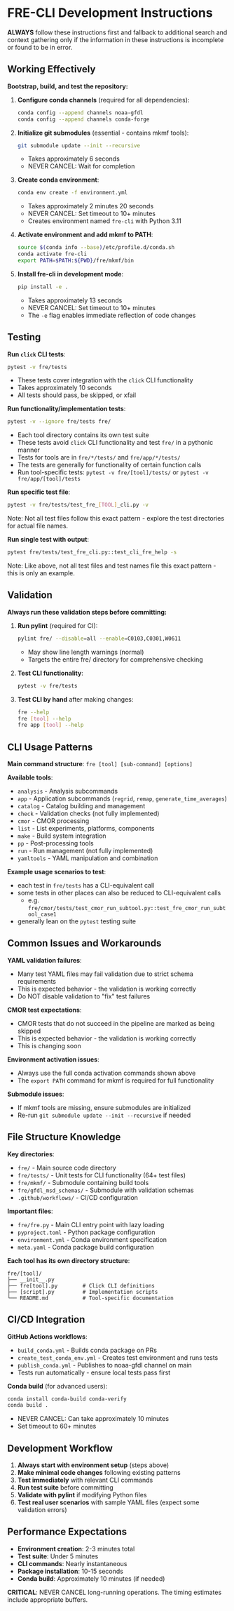 # FRE-CLI Development Instructions

**ALWAYS** follow these instructions first and fallback to additional search and context gathering only if the information in these instructions is incomplete or found to be in error.

## Working Effectively

**Bootstrap, build, and test the repository:**

1. **Configure conda channels** (required for all dependencies):
   ```bash
   conda config --append channels noaa-gfdl
   conda config --append channels conda-forge
   ```

2. **Initialize git submodules** (essential - contains mkmf tools):
   ```bash
   git submodule update --init --recursive
   ```
   - Takes approximately 6 seconds
   - NEVER CANCEL: Wait for completion

3. **Create conda environment**:
   ```bash
   conda env create -f environment.yml
   ```
   - Takes approximately 2 minutes 20 seconds
   - NEVER CANCEL: Set timeout to 10+ minutes
   - Creates environment named `fre-cli` with Python 3.11

4. **Activate environment and add mkmf to PATH**:
   ```bash
   source $(conda info --base)/etc/profile.d/conda.sh
   conda activate fre-cli
   export PATH=$PATH:${PWD}/fre/mkmf/bin
   ```

5. **Install fre-cli in development mode**:
   ```bash
   pip install -e .
   ```
   - Takes approximately 13 seconds
   - NEVER CANCEL: Set timeout to 10+ minutes
   - The `-e` flag enables immediate reflection of code changes

## Testing

**Run `click` CLI tests**:
```bash
pytest -v fre/tests
```
- These tests cover integration with the `click` CLI functionality
- Takes approximately 10 seconds
- All tests should pass, be skipped, or xfail

**Run functionality/implementation tests**:
```bash
pytest -v --ignore fre/tests fre/
```
- Each tool directory contains its own test suite
- These tests avoid `click` CLI functionality and test `fre/` in a pythonic manner
- Tests for tools are in `fre/*/tests/` and `fre/app/*/tests/`
- The tests are generally for functionality of certain function calls
- Run tool-specific tests: `pytest -v fre/[tool]/tests/` or `pytest -v fre/app/[tool]/tests`

**Run specific test file**:
```bash
pytest -v fre/tests/test_fre_[TOOL]_cli.py -v
```
Note: Not all test files follow this exact pattern - explore the test directories for actual file names.

**Run single test with output**:
```bash
pytest fre/tests/test_fre_cli.py::test_cli_fre_help -s
```
Note: Like above, not all test files and test names file this exact pattern - this is only an example.

## Validation

**Always run these validation steps before committing:**

1. **Run pylint** (required for CI):
   ```bash
   pylint fre/ --disable=all --enable=C0103,C0301,W0611
   ```
   - May show line length warnings (normal)
   - Targets the entire fre/ directory for comprehensive checking

2. **Test CLI functionality**:
   ```bash
   pytest -v fre/tests
   ```

3. **Test CLI by hand** after making changes:
   ```bash
   fre --help
   fre [tool] --help
   fre app [tool] --help
   ```

## CLI Usage Patterns

**Main command structure**: `fre [tool] [sub-command] [options]`

**Available tools**:
- `analysis` - Analysis subcommands
- `app` - Application subcommands (`regrid`, `remap`, `generate_time_averages`)
- `catalog` - Catalog building and management
- `check` - Validation checks (not fully implemented)
- `cmor` - CMOR processing
- `list` - List experiments, platforms, components
- `make` - Build system integration
- `pp` - Post-processing tools
- `run` - Run management (not fully implemented) 
- `yamltools` - YAML manipulation and combination

**Example usage scenarios to test**:
- each test in `fre/tests` has a CLI-equivalent call
- some tests in other places can also be reduced to CLI-equivalent calls
  - e.g. `fre/cmor/tests/test_cmor_run_subtool.py::test_fre_cmor_run_subtool_case1`
- generally lean on the `pytest` testing suite 

## Common Issues and Workarounds

**YAML validation failures**: 
- Many test YAML files may fail validation due to strict schema requirements
- This is expected behavior - the validation is working correctly
- Do NOT disable validation to "fix" test failures

**CMOR test expectations**:
- CMOR tests that do not succeed in the pipeline are marked as being skipped
- This is expected behavior - the validation is working correctly
- This is changing soon

**Environment activation issues**:
- Always use the full conda activation commands shown above
- The `export PATH` command for mkmf is required for full functionality

**Submodule issues**:
- If mkmf tools are missing, ensure submodules are initialized
- Re-run `git submodule update --init --recursive` if needed

## File Structure Knowledge

**Key directories**:
- `fre/` - Main source code directory
- `fre/tests/` - Unit tests for CLI functionality (64+ test files)
- `fre/mkmf/` - Submodule containing build tools
- `fre/gfdl_msd_schemas/` - Submodule with validation schemas
- `.github/workflows/` - CI/CD configuration

**Important files**:
- `fre/fre.py` - Main CLI entry point with lazy loading
- `pyproject.toml` - Python package configuration
- `environment.yml` - Conda environment specification
- `meta.yaml` - Conda package build configuration

**Each tool has its own directory structure**:
```
fre/[tool]/
├── __init__.py
├── fre[tool].py        # Click CLI definitions
├── [script].py         # Implementation scripts
└── README.md           # Tool-specific documentation
```

## CI/CD Integration

**GitHub Actions workflows**:
- `build_conda.yml` - Builds conda package on PRs
- `create_test_conda_env.yml` - Creates test environment and runs tests
- `publish_conda.yml` - Publishes to noaa-gfdl channel on main
- Tests run automatically - ensure local tests pass first

**Conda build** (for advanced users):
```bash
conda install conda-build conda-verify
conda build .
```
- NEVER CANCEL: Can take approximately 10 minutes
- Set timeout to 60+ minutes

## Development Workflow

1. **Always start with environment setup** (steps above)
2. **Make minimal code changes** following existing patterns
3. **Test immediately** with relevant CLI commands
4. **Run test suite** before committing
5. **Validate with pylint** if modifying Python files
6. **Test real user scenarios** with sample YAML files (expect some validation errors)

## Performance Expectations

- **Environment creation**: 2-3 minutes total
- **Test suite**: Under 5 minutes  
- **CLI commands**: Nearly instantaneous
- **Package installation**: 10-15 seconds
- **Conda build**: Approximately 10 minutes (if needed)

**CRITICAL**: NEVER CANCEL long-running operations. The timing estimates include appropriate buffers.
